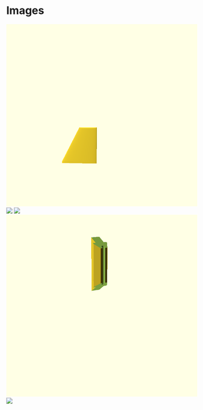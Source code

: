 # Images

<img src ="images/fin_delta_clipped.png">
<img src ="images/fin_delta_ellipsoid.png">
<img src ="images/cone.png">
<img src ="images/launch_lug.png">
<img src ="stl/fin_delta_clipped.stl">
